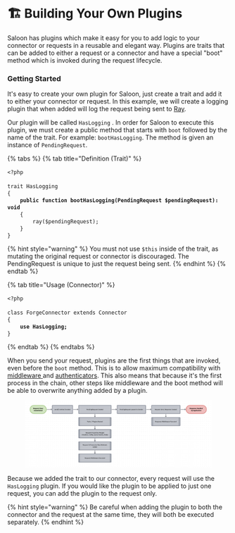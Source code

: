 # 🏗 Building Your Own Plugins

Saloon has plugins which make it easy for you to add logic to your connector or requests in a reusable and elegant way. Plugins are traits that can be added to either a request or a connector and have a special "boot" method which is invoked during the request lifecycle.

### Getting Started

It's easy to create your own plugin for Saloon, just create a trait and add it to either your connector or request. In this example, we will create a logging plugin that when added will log the request being sent to [Ray](https://myray.app/).

Our plugin will be called `HasLogging` . In order for Saloon to execute this plugin, we must create a public method that starts with `boot` followed by the name of the trait. For example: `bootHasLogging`. The method is given an instance of `PendingRequest`.

{% tabs %}
{% tab title="Definition (Trait)" %}
<pre class="language-php"><code class="lang-php">&#x3C;?php

trait HasLogging
{
<strong>    public function bootHasLogging(PendingRequest $pendingRequest): void
</strong>    {
        ray($pendingRequest);
    }
}
</code></pre>

{% hint style="warning" %}
You must not use `$this` inside of the trait, as mutating the original request or connector is discouraged. The PendingRequest is unique to just the request being sent.
{% endhint %}
{% endtab %}

{% tab title="Usage (Connector)" %}
<pre class="language-php"><code class="lang-php">&#x3C;?php

class ForgeConnector extends Connector
{
<strong>    use HasLogging;
</strong>}
</code></pre>
{% endtab %}
{% endtabs %}

When you send your request, plugins are the first things that are invoked, even before the `boot` method. This is to allow maximum compatibility with [middleware ](../digging-deeper/middleware.md)and [authenticators](../the-basics/authentication.md). This also means that because it's the first process in the chain, other steps like middleware and the boot method will be able to overwrite anything added by a plugin.

<figure><img src="../.gitbook/assets/Saloon v2 (1).png" alt=""><figcaption></figcaption></figure>

Because we added the trait to our connector, every request will use the `HasLogging` plugin. If you would like the plugin to be applied to just one request, you can add the plugin to the request only.&#x20;

{% hint style="warning" %}
Be careful when adding the plugin to both the connector and the request at the same time, they will both be executed separately.
{% endhint %}

